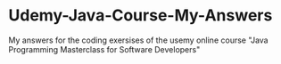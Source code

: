 # Udemy-Java-Course-My-Answers
My answers for the coding exersises of the usemy online course
"Java Programming Masterclass for Software Developers"
